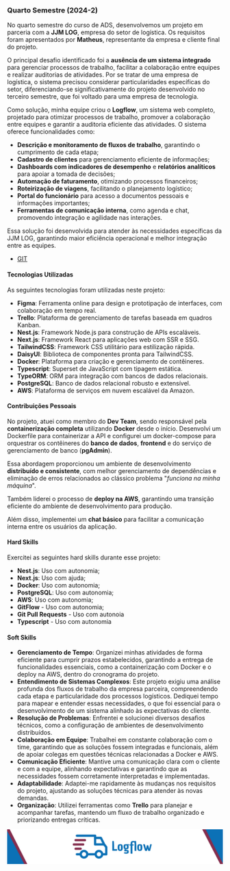 ### Quarto Semestre (2024-2)

No quarto semestre do curso de ADS, desenvolvemos um projeto em parceria com a **JJM LOG**, empresa do setor de logística. Os requisitos foram apresentados por **Matheus**, representante da empresa e cliente final do projeto.  

O principal desafio identificado foi a **ausência de um sistema integrado** para gerenciar processos de trabalho, facilitar a colaboração entre equipes e realizar auditorias de atividades. Por se tratar de uma empresa de logística, o sistema precisou considerar particularidades específicas do setor, diferenciando-se significativamente do projeto desenvolvido no terceiro semestre, que foi voltado para uma empresa de tecnologia.  

Como solução, minha equipe criou o **Logflow**, um sistema web completo, projetado para otimizar processos de trabalho, promover a colaboração entre equipes e garantir a auditoria eficiente das atividades. O sistema oferece funcionalidades como:  

- **Descrição e monitoramento de fluxos de trabalho**, garantindo o cumprimento de cada etapa;  
- **Cadastro de clientes** para gerenciamento eficiente de informações;  
- **Dashboards com indicadores de desempenho** e **relatórios analíticos** para apoiar a tomada de decisões;  
- **Automação de faturamento**, otimizando processos financeiros;  
- **Roteirização de viagens**, facilitando o planejamento logístico;  
- **Portal do funcionário** para acesso a documentos pessoais e informações importantes;  
- **Ferramentas de comunicação interna**, como agenda e chat, promovendo integração e agilidade nas interações.  

Essa solução foi desenvolvida para atender às necessidades específicas da JJM LOG, garantindo maior eficiência operacional e melhor integração entre as equipes.

- [GIT](https://github.com/C0demain/logflow)

#### Tecnologias Utilizadas

As seguintes tecnologias foram utilizadas neste projeto:
- **Figma**: Ferramenta online para design e prototipação de interfaces, com colaboração em tempo real.  
- **Trello**: Plataforma de gerenciamento de tarefas baseada em quadros Kanban.  
- **Nest.js**: Framework Node.js para construção de APIs escaláveis.
- **Next.js**: Framework React para aplicações web com SSR e SSG.
- **TailwindCSS**: Framework CSS utilitário para estilização rápida.
- **DaisyUI**: Biblioteca de componentes pronta para TailwindCSS.
- **Docker**: Plataforma para criação e gerenciamento de contêineres.
- **Typescript**: Superset de JavaScript com tipagem estática.
- **TypeORM**: ORM para integração com bancos de dados relacionais.
- **PostgreSQL**: Banco de dados relacional robusto e extensível.
- **AWS**: Plataforma de serviços em nuvem escalável da Amazon.

#### Contribuições Pessoais

No projeto, atuei como membro do **Dev Team**, sendo responsável pela **containerização completa** utilizando **Docker** desde o início. Desenvolvi um Dockerfile para containerizar a API e configurei um docker-compose para orquestrar os contêineres do **banco de dados**, **frontend** e do serviço de gerenciamento de banco (**pgAdmin**).  

Essa abordagem proporcionou um ambiente de desenvolvimento **distribuído e consistente**, com melhor gerenciamento de dependências e eliminação de erros relacionados ao clássico problema "*funciona na minha máquina*".  

Também liderei o processo de **deploy na AWS**, garantindo uma transição eficiente do ambiente de desenvolvimento para produção.  

Além disso, implementei um **chat básico** para facilitar a comunicação interna entre os usuários da aplicação.

#### Hard Skills

Exercitei as seguintes hard skills durante esse projeto:
- **Nest.js**: Uso com autonomia;
- **Next.js**: Uso com ajuda;
- **Docker**: Uso com autonomia;
- **PostgreSQL**: Uso com autonomia;
- **AWS**: Uso com autonomia;
- **GitFlow** - Uso com autonomia;
- **Git Pull Requests** - Uso com autonoia
- **Typescript** - Uso com autonomia

#### Soft Skills

- **Gerenciamento de Tempo**: Organizei minhas atividades de forma eficiente para cumprir prazos estabelecidos, garantindo a entrega de funcionalidades essenciais, como a containerização com Docker e o deploy na AWS, dentro do cronograma do projeto.  
- **Entendimento de Sistemas Complexos**: Este projeto exigiu uma análise profunda dos fluxos de trabalho da empresa parceira, compreendendo cada etapa e particularidade dos processos logísticos. Dediquei tempo para mapear e entender essas necessidades, o que foi essencial para o desenvolvimento de um sistema alinhado às expectativas do cliente.  
- **Resolução de Problemas**: Enfrentei e solucionei diversos desafios técnicos, como a configuração de ambientes de desenvolvimento distribuídos.  
- **Colaboração em Equipe**: Trabalhei em constante colaboração com o time, garantindo que as soluções fossem integradas e funcionais, além de apoiar colegas em questões técnicas relacionadas a Docker e AWS.  
- **Comunicação Eficiente**: Mantive uma comunicação clara com o cliente e com a equipe, alinhando expectativas e garantindo que as necessidades fossem corretamente interpretadas e implementadas.  
- **Adaptabilidade**: Adaptei-me rapidamente às mudanças nos requisitos do projeto, ajustando as soluções técnicas para atender às novas demandas.  
- **Organização**: Utilizei ferramentas como **Trello** para planejar e acompanhar tarefas, mantendo um fluxo de trabalho organizado e priorizando entregas críticas.

<div align="center">
<img src="./Imagens/banner-logflow.png" alt="LogFlow Logo"/>
</div>